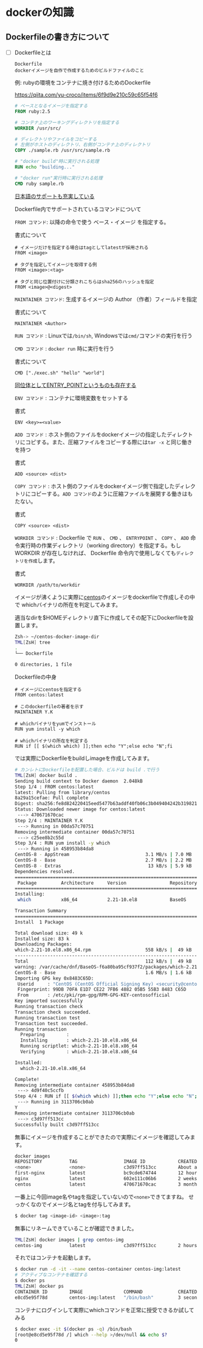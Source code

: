 # dockerの知識

## Dockerfileの書き方について

- [ ] Dockerfileとは

  ```
  Dockerfile
  dockerイメージを自作で作成するためのビルドファイルのこと
  ```
  例: rubyの環境をコンテナに焼き付けるためのDockerfile

  https://qiita.com/yu-croco/items/6f9d9e210c59c65f54f6
  ```Dockerfile
  # ベースとなるイメージを指定する
  FROM ruby:2.5

  # コンテナ上のワーキングディレクトリを指定する
  WORKDIR /usr/src/

  # ディレクトリやファイルをコピーする
  # 左側がホストのディレクトリ、右側がコンテナ上のディレクトリ
  COPY ./sample.rb /usr/src/sample.rb

  # "docker build"時に実行される処理
  RUN echo "building..."

  # "docker run"実行時に実行される処理
  CMD ruby sample.rb
  ```
  [日本語のサポートも充実している](http://docs.docker.jp/engine/reference/builder.html#from)

  Dockerfile内でサポートされているコマンドについて

  `FROM コマンド`: 以降の命令で使う ベース・イメージ を指定する。

    書式について
    ```
    # イメージだけを指定する場合はtagとしてlatestが採用される
    FROM <image>

    # タグを指定してイメージを取得する例
    FROM <image>:<tag>

    # タグと同じ位置付けに分類されこちらはsha256のハッシュを指定
    FROM <image>@<digest>
    ```
  `MAINTAINER コマンド`: 生成するイメージの Author （作者）フィールドを指定

    書式について
    ```
    MAINTAINER <Author>
    ```
  `RUN コマンド` : Linuxでは`/bin/sh`, Windowsでは`cmd/`コマンドの実行を行う

  `CMD コマンド` : `docker run` 時に実行を行う

    書式について
    ```
    CMD ["./exec.sh" "hello" "world"]
    ```

   [同位体としてENTRY_POINTというものも存在する](https://qiita.com/hihihiroro/items/d7ceaadc9340a4dbeb8f)

  `ENV コマンド` : コンテナに環境変数をセットする

    書式
    ```
    ENV <key>=<value>
    ```
  `ADD コマンド` : ホスト側のファイルをdockerイメージの指定したディレクトリにコピする。また、圧縮ファイルをコピーする際には`tar -x` と同じ働きを持つ

    書式
    ```
    ADD <source> <dist>
    ```
  `COPY コマンド` : ホスト側のファイルをdockerイメージ側で指定したディレクトリにコピーする。`ADD コマンド`のように圧縮ファイルを展開する働きはもたない。

    書式
    ```
    COPY <source> <dist>
    ```

  `WORKDIR コマンド` : Dockerfile で `RUN` 、 `CMD` 、 `ENTRYPOINT` 、 `COPY` 、 `ADD` 命令実行時の作業ディレクトリ（working directory）を指定する。もし WORKDIR が存在しなければ、 Dockerfile 命令内で使用しなくても`ディレクトリを作成`します。

    書式
    ```
    WORKDIR /path/to/workdir
    ```

  イメージが沸くように実際に[centos](https://hub.docker.com/_/centos)のイメージをdockerfileで作成しその中で
    whichバイナリの所在を判定してみます。

    適当なdirを$HOMEディレクトリ直下に作成してその配下にDockerfileを設置します。
    ```sh
    Zsh-> ~/centos-docker-image-dir
    TML[ZsH] tree
    .
    └── Dockerfile

    0 directories, 1 file
    ```
    Dockerfileの中身
    ```
    # イメージにcentosを指定する
    FROM centos:latest

    # このdockerfileの著者を示す
    MAINTAINER Y.K

    # whichバイナリをyumでインストール
    RUN yum install -y which

    # whichバイナリの所在を判定する
    RUN if [[ $(which which) ]];then echo "Y";else echo "N";fi
    ```
    では実際にDockerfileをbuildしimageを作成してみます。
    ```sh
    # カンレトにDockerfileを配置した場合、ビルドは build .で行う
    TML[ZsH] docker build .
    Sending build context to Docker daemon  2.048kB
    Step 1/4 : FROM centos:latest
    latest: Pulling from library/centos
    8a29a15cefae: Pull complete
    Digest: sha256:fe8d824220415eed5477b63addf40fb06c3b049404242b31982106ac204f6700
    Status: Downloaded newer image for centos:latest
     ---> 470671670cac
    Step 2/4 : MAINTAINER Y.K
     ---> Running in 00da57c70751
    Removing intermediate container 00da57c70751
     ---> c25ee8b2c55d
    Step 3/4 : RUN yum install -y which
     ---> Running in 458953b84da8
    CentOS-8 - AppStream                            3.1 MB/s | 7.0 MB     00:02
    CentOS-8 - Base                                 2.7 MB/s | 2.2 MB     00:00
    CentOS-8 - Extras                                13 kB/s | 5.9 kB     00:00
    Dependencies resolved.
    ================================================================================
     Package         Architecture     Version                Repository        Size
    ================================================================================
    Installing:
     which           x86_64           2.21-10.el8            BaseOS            49 k

    Transaction Summary
    ================================================================================
    Install  1 Package

    Total download size: 49 k
    Installed size: 83 k
    Downloading Packages:
    which-2.21-10.el8.x86_64.rpm                    558 kB/s |  49 kB     00:00
    --------------------------------------------------------------------------------
    Total                                           112 kB/s |  49 kB     00:00
    warning: /var/cache/dnf/BaseOS-f6a80ba95cf937f2/packages/which-2.21-10.el8.x86_64.rpm: Header V3 RSA/SHA256 Signature, key ID 8483c65d: NOKEY
    CentOS-8 - Base                                 1.6 MB/s | 1.6 kB     00:00
    Importing GPG key 0x8483C65D:
     Userid     : "CentOS (CentOS Official Signing Key) <security@centos.org>"
     Fingerprint: 99DB 70FA E1D7 CE22 7FB6 4882 05B5 55B3 8483 C65D
     From       : /etc/pki/rpm-gpg/RPM-GPG-KEY-centosofficial
    Key imported successfully
    Running transaction check
    Transaction check succeeded.
    Running transaction test
    Transaction test succeeded.
    Running transaction
      Preparing        :                                                        1/1
      Installing       : which-2.21-10.el8.x86_64                               1/1
      Running scriptlet: which-2.21-10.el8.x86_64                               1/1
      Verifying        : which-2.21-10.el8.x86_64                               1/1

    Installed:
      which-2.21-10.el8.x86_64

    Complete!
    Removing intermediate container 458953b84da8
     ---> 4d9f40c5ccfb
    Step 4/4 : RUN if [[ $(which which) ]];then echo "Y";else echo "N";fi
     ---> Running in 3113706cb0ab
    Y
    Removing intermediate container 3113706cb0ab
     ---> c3d97ff513cc
    Successfully built c3d97ff513cc
    ```
    無事にイメージを作成することができたので実際にイメージを確認してみます。
    ```sh
    docker images
    REPOSITORY          TAG                 IMAGE ID            CREATED             SIZE
    <none>              <none>              c3d97ff513cc        About an hour ago   270MB
    first-nginx         latest              bc9cde674744        12 hours ago        127MB
    nginx               latest              602e111c06b6        2 weeks ago         127MB
    centos              latest              470671670cac        3 months ago        237MB
    ```
    一番上に今回image名やtagを指定していないので`<none>`できてますね。
    せっかくなのでイメージ名とtagを付与してみます。
    ```sh
    $ docker tag <image-id> <image>:tag
    ```
    無事にリネームできていることが確認できました。
    ```sh
    TML[ZsH] docker images | grep centos-img
    centos-img          latest              c3d97ff513cc        2 hours ago         270MB
    ```
    それではコンテナを起動します。
    ```sh
    $ docker run -d -it --name centos-container centos-img:latest
    # アクティブなコンテナを確認する
    $ docker ps
    TML[ZsH] docker ps
    CONTAINER ID        IMAGE               COMMAND             CREATED             STATUS              PORTS               NAMES
    e8cd5e95f78d        centos-img:latest   "/bin/bash"         3 seconds ago       Up 2 seconds                            centos-container
    ```
    コンテナにログインして実際にwhichコマンドを正常に授受できるか試してみる
    ```sh
    $ docker exec -it $(docker ps -q) /bin/bash
    [root@e8cd5e95f78d /] which --help >/dev/null && echo $?
    0
    ```
